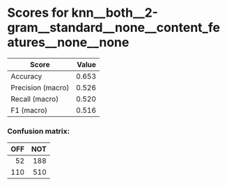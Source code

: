 # Scores for knn__both__2-gram__standard__none__content_features__none__none
|      Score      |Value|
|-----------------|----:|
|Accuracy         |0.653|
|Precision (macro)|0.526|
|Recall (macro)   |0.520|
|F1 (macro)       |0.516|

### Confusion matrix:
|OFF|NOT|
|--:|--:|
| 52|188|
|110|510|
